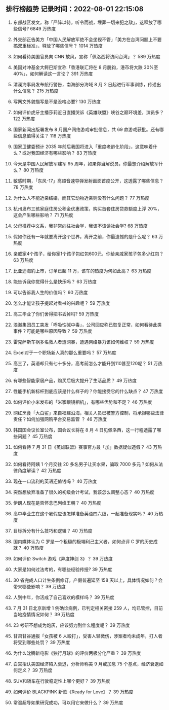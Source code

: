 
## 排行榜趋势 记录时间：2022-08-01 22:15:08
  
  1. 东部战区发文，称「严阵以待，听令而战，埋葬一切来犯之敌」，这释放了哪些信号? 6849 万热度
    
  2. 外交部正告美方「中国人民解放军绝不会坐视不管」「美方在台湾问题上不要搞双重标准」，释放了哪些信号？ 1014 万热度
    
  3. 如何看待美国官员向 CNN 放风，宣称「佩洛西将访问台湾」？ 589 万热度
    
  4. 美国对冲基金大鳄巴斯宣称「香港联汇将在 8 月脱钩，港币将大跌 30%至 40%」，如何解读这一言论？ 391 万热度
    
  5. 清澜海事局发布航行警告，南海部分海域 8 月 2 日起进行军事训练，传递出什么信息？ 215 万热度
    
  6. 写网文外貌描写是不是没啥必要? 130 万热度
    
  7. 如何评价虎牙主播莎莉近日直播哭诉《英雄联盟》峡谷之巅环境差，演员多？ 122 万热度
    
  8. 国家新闻出版署发布 8 月国产网络游戏审批信息，共 69 款游戏获批。还有哪些信息值得关注？ 118 万热度
    
  9. 国家卫健委预计 2035 年前后我国将进入「重度老龄化阶段」，这意味着什么？或对我国经济有哪些影响？ 83 万热度
    
  10. 今天是中国人民解放军建军 95 周年，如果你当解说员，你最想介绍解放军什么？ 80 万热度
    
  11. 敏感时期，「东风-17」高超音速导弹发射画面首度公开，这透露了哪些信息？ 78 万热度
    
  12. 为什么人不能近亲结婚，而其它动物近亲则没有什么问题？ 77 万热度
    
  13. 杭州发布三孩家庭住房公积金优惠政策，购买首套住房贷款额度上浮 20%，这会产生哪些影响？ 71 万热度
    
  14. 父母推荐中文系，我非常向往社会学，我该不该读社会学? 68 万热度
    
  15. 假如你还有一年就要离开这个世界，离开之前，你最遗憾的是什么呢？ 63 万热度
    
  16. 亲戚家4个孩子，给你家1个孩子包红包600元，你给亲戚家孩子包多少红包？ 63 万热度
    
  17. 比亚迪海豹上市，订单已超 11 万，该车的热度为何如此高？ 63 万热度
    
  18. 能告诉我你觉得什么是快乐吗？ 63 万热度
    
  19. 可以告诉我人生的价值吗？ 60 万热度
    
  20. 怎么才能让孩子提起对看书的兴趣呢？ 59 万热度
    
  21. 高三毕业了你们舍得把书丢掉吗? 59 万热度
    
  22. 浪潮集团员工突发「呼吸性碱中毒」，公司回应称已恢复正常，如何看待此类事件？可能是哪些原因导致？ 59 万热度
    
  23. 雷克萨斯车祸多名救人者遭网暴，遭遇网络暴力该如何维权？ 59 万热度
    
  24. Excel对于一个职场新人真的那么重要吗？ 57 万热度
    
  25. 高三了，英语却只有七十多分，高考前怎么才能升到110甚至120呢？ 51 万热度
    
  26. 有哪些智能家居产品，购买后极大提升了生活品质？ 49 万热度
    
  27. 性能手机新标杆到底应该是什么样子的？你能接受它的什么缺点？ 47 万热度
    
  28. 如何评价小米发布的「米家眼镜相机」，有哪些优势和不足？ 46 万热度
    
  29. 网红烹食「大白鲨」来自福建沿海，相关人员已被警方控制，将承担哪些法律责任？如何加强网购平台交易监管 ？ 46 万热度
    
  30. 韩国国会议长室公布，国会议长将在 8 月 4 日见佩洛西，这一行程透露了哪些问题？ 45 万热度
    
  31. 如何看待 7 月 31 日《英雄联盟》赛事官方最「加」数据疑似造假？ 43 万热度
    
  32. 如何看待阿姨 1 个月交往 20 多名男子让买水果，骗取 7000 多元？如何从法律角度解读？ 42 万热度
    
  33. 现在一口流利的英语还值钱吗？ 40 万热度
    
  34. 突然想放弃准备了很久的初级会计考试，我该怎么调整心态？ 40 万热度
    
  35. 伊朗人现在是否怀念巴列维王朝？ 40 万热度
    
  36. 高中毕业生在这个暑假应该怎样准备英语四六级，一起准备现实吗？ 40 万热度
    
  37. 目标拆分有什么技巧和逻辑？ 40 万热度
    
  38. 国内媒体认为 C 罗是一个粗糙的极端利己主义者，如何点评 C 罗的历史成就？ 40 万热度
    
  39. 如何评价 Switch 游戏《异度神剑 3》？ 39 万热度
    
  40. 大家是如何过法考的，有哪些经验传授? 39 万热度
    
  41. 30 省完成人口计生条例修订，产假普遍延至 158 天以上，具体情况如何？会带来哪些影响？ 39 万热度
    
  42. 人到中年，你活成了自己喜欢的模样吗？ 39 万热度
    
  43. 7 月 31 日北京新增 1 例确诊病例，已判定相关密接 259 人，均已管控，目前当地疫情情况如何？ 39 万热度
    
  44. 23 考研不想成为炮灰，应该努力到什么程度呢？ 39 万热度
    
  45. 甘肃甘谷通报「女孩被 6 人殴打」，受害人轻微伤，涉案者均未成年，打人者将受到哪些处罚？ 39 万热度
    
  46. 为什么沈腾新电影《独行月球》的评价两极分化严重？ 39 万热度
    
  47. 白宫拒认美国经济陷入衰退，分析师称美 9 月或加息 75 个基点，经济衰退如何定义？ 39 万热度
    
  48. SUV和轿车在行驶稳定性上哪个更好？ 39 万热度
    
  49. 如何评价 BLACKPINK 新歌《Ready for Love》？ 39 万热度
    
  50. 常温超导如果研究成功，可以用它来做什么？ 39 万热度
    